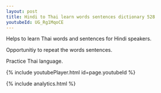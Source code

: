 ```yaml
---
layout: post
title: Hindi to Thai learn words sentences dictionary 528 
youtubeId: UG_Rg1MqoCE
---
```

 
 
Helps to learn Thai words and sentences for Hindi speakers.

Opportunitiy to repeat the words sentences. 

Practice Thai language. 
 
{% include youtubePlayer.html id=page.youtubeId %}
 
 
{% include analytics.html %}